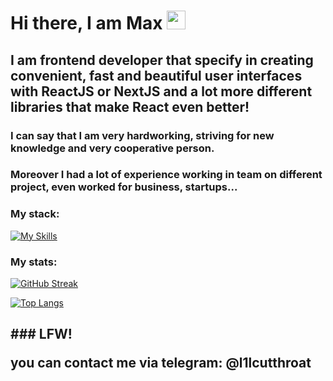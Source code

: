 <h1>
  Hi there, I am Max
  <img src="https://media.giphy.com/media/hvRJCLFzcasrR4ia7z/giphy.gif" width="30px"/>
</h1>

<h2>
I am frontend developer that specify in creating convenient, fast and beautiful user interfaces with ReactJS or NextJS and a lot more different libraries that make React even better!
</h2>

### I can say that I am very hardworking, striving for new knowledge and very cooperative person.

### Moreover I had a lot of experience working in team on different project, even worked for business, startups...

### My stack:
[![My Skills](https://skillicons.dev/icons?i=html,css,sass,js,ts,react,materialui,redux,postgres,express,nodejs,vite,fastapi,threejs,figma)](https://skillicons.dev)

### My stats:
[![GitHub Streak](https://streak-stats.demolab.com?user=Unhaten&theme=tokyonight-duo&border_radius=24)](https://git.io/streak-stats)

[![Top Langs](https://github-readme-stats.vercel.app/api/top-langs/?username=unhaten&layout=compact&theme=vision-friendly-dark)](https://github.com/anuraghazra/github-readme-stats)

<h2>
### LFW!
  
you can contact me via telegram: @l1lcutthroat
</h2>



<!--
**unhaten/unhaten** is a ✨ _special_ ✨ repository because its `README.md` (this file) appears on your GitHub profile.

Here are some ideas to get you started:

- 🔭 I’m currently working on ...
- 🌱 I’m currently learning ...
- 👯 I’m looking to collaborate on ...
- 🤔 I’m looking for help with ...
- 💬 Ask me about ...
- 📫 How to reach me: ...
- 😄 Pronouns: ...
- ⚡ Fun fact: ...
-->
